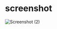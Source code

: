 # screenshot

![Screenshot (2)](https://user-images.githubusercontent.com/114052908/194835550-0fea5401-5520-4070-8b54-f5b2cfeb6edb.png)
